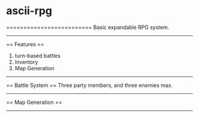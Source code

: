 # ascii-rpg
=========================
Basic expandable RPG system.

-------------------------
== Features ==
1. turn-based battles
2. Inventory
3. Map Generation

-------------------------
== Battle System ==
Three party members, and three enemies max.

-------------------------
== Map Generation ==

-------------------------
